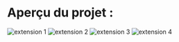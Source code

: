 # Aperçu du projet : 
![extension 1 ](https://github.com/Aisseta/Extension-Take-a-Stretch/assets/85037165/6de70ba1-8a15-4ea5-a8b8-40843afed908)
![extension 2](https://github.com/Aisseta/Extension-Take-a-Stretch/assets/85037165/ec0e3bf6-5371-42cd-8ed9-568c8797c8ac)
![extension 3](https://github.com/Aisseta/Extension-Take-a-Stretch/assets/85037165/ba1d3069-b72b-46dc-858a-8a6e2fefe741)
![extension 4](https://github.com/Aisseta/Extension-Take-a-Stretch/assets/85037165/6f21c40d-6d81-44e1-b9e6-b8fa5e4c4a9a)

